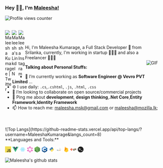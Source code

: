 ### Hey 👋🏽, I'm [Maleesha!](https://MaleeshaKumarage.github.io)
![Profile views counter](https://caneco.dev/github-profile-view-counter.svg)

<br/>

<a href="https://twitter.com/maleesha404">
  <img align="left" alt="Maleesha Kumarage | Twitter" width="22px" src="https://cdn.jsdelivr.net/npm/simple-icons@v3/icons/twitter.svg" />
</a>
<a href="https://www.linkedin.com/in/maleesha-kumarage-b44220120/">
  <img align="left" alt="Maleesha's LinkdeIN" width="22px" src="https://cdn.jsdelivr.net/npm/simple-icons@v3/icons/linkedin.svg" />
</a>
<a href="https://www.instagram.com/maleesha404/">
  <img align="left" alt="Maleesha Instagram" width="22px" src="https://cdn.jsdelivr.net/npm/simple-icons@v3/icons/instagram.svg" />
</a>

<br />
<br/>


Hi, I'm Maleesha Kumarage, a Full Stack Developer 🚀 from Srilanka, currently, I'm working in startup 🙍🏽‍♂️ and also a Freelancer 👨🏽‍💻  
  <img align="right" alt="GIF" src="https://media.giphy.com/media/836HiJc7pgzy8iNXCn/giphy.gif" />


  
**Talking about Personal Stuffs:**

- 🔭 I’m currently working as **Software Engineer @ Vevro PVT Limited** ...
- ⚙️ I use daily: `.cs`,`.cshtml`, `.js`, `.html`, `.css`
- 👯 I’m looking to collaborate on open source/commercial projects
- 💅 Ping me about  **development**, **design thinking**,**.Net Core**,**Entity Framework**,**Identity Framework**
- 📫 How to reach me: maleesha.msk@gmail.com or maleesha@mozilla.lk;
<br/>
 <br/>
  ![Top Langs](https://github-readme-stats.vercel.app/api/top-langs/?username=MaleeshaKumarage&langs_count=8)
<br/>
**Languages and Tools:**  

<code><img height="20" src="https://raw.githubusercontent.com/github/explore/80688e429a7d4ef2fca1e82350fe8e3517d3494d/topics/javascript/javascript.png"></code>
<code><img height="20" src="https://raw.githubusercontent.com/github/explore/80688e429a7d4ef2fca1e82350fe8e3517d3494d/topics/vue/vue.png"></code>
<code><img height="20" src="https://raw.githubusercontent.com/github/explore/80688e429a7d4ef2fca1e82350fe8e3517d3494d/topics/react/react.png"></code>
<code><img height="20" src="https://raw.githubusercontent.com/github/explore/5c058a388828bb5fde0bcafd4bc867b5bb3f26f3/topics/graphql/graphql.png"></code>
<code><img height="20" src="https://raw.githubusercontent.com/github/explore/80688e429a7d4ef2fca1e82350fe8e3517d3494d/topics/nodejs/nodejs.png"></code>
<code><img height="20" src="https://raw.githubusercontent.com/github/explore/80688e429a7d4ef2fca1e82350fe8e3517d3494d/topics/cpp/cpp.png"></code>
<code><img height="20" src="https://raw.githubusercontent.com/github/explore/80688e429a7d4ef2fca1e82350fe8e3517d3494d/topics/python/python.png"></code>
<code><img height="20" src="https://raw.githubusercontent.com/github/explore/80688e429a7d4ef2fca1e82350fe8e3517d3494d/topics/mysql/mysql.png"></code>
<code><img height="20" src="https://raw.githubusercontent.com/github/explore/80688e429a7d4ef2fca1e82350fe8e3517d3494d/topics/firebase/firebase.png"></code>
<code><img height="20" src="https://raw.githubusercontent.com/github/explore/80688e429a7d4ef2fca1e82350fe8e3517d3494d/topics/git/git.png"></code>
<code><img height="20" src="https://raw.githubusercontent.com/github/explore/80688e429a7d4ef2fca1e82350fe8e3517d3494d/topics/terminal/terminal.png"></code>

![Maleesha's github stats](https://github-readme-stats.vercel.app/api?username=MaleeshaKumarage&show_icons=true&hide_border=true)
